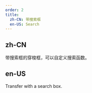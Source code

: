 ```yaml
---
order: 2
title:
  zh-CN: 带搜索框
  en-US: Search
---
```


## zh-CN

带搜索框的穿梭框，可以自定义搜索函数。

## en-US

Transfer with a search box.
